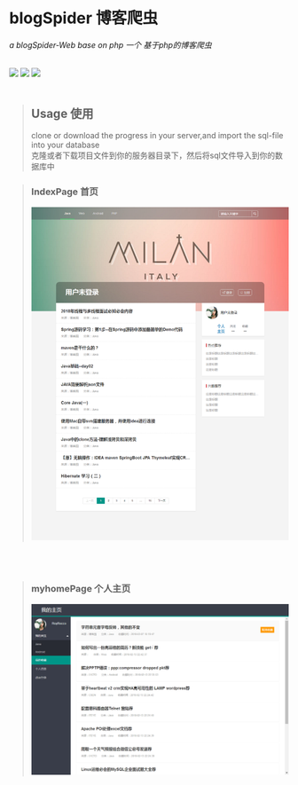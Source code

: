 # blogSpider 博客爬虫
###### a blogSpider-Web base on php 一个 基于php的博客爬虫
![](https://img.shields.io/badge/language-php-orange.svg) 
![](https://img.shields.io/badge/language-JavaScript-green.svg) 
![](https://img.shields.io/badge/DBS-MySQL-red.svg) 
<br/><br/>
>## Usage 使用
>clone or download the progress in your server,and import the sql-file into your database 
> <br/>克隆或者下载项目文件到你的服务器目录下，然后将sql文件导入到你的数据库中

> ### IndexPage 首页
> ![image](https://github.com/2b0x/PhotoGallery/blob/master/blogSpd/index.png)

<br/><br/>
> ### myhomePage 个人主页
> ![image](https://github.com/2b0x/PhotoGallery/blob/master/blogSpd/myhome.png)
